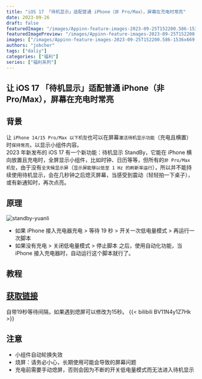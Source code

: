 ```yaml
---
title: "iOS 17 「待机显示」适配普通 iPhone（非 Pro/Max），屏幕在充电时常亮"
date: 2023-09-26
draft: false
featuredImage: "/images/Appinn-feature-images-2023-09-25T152200.586-1536x669.webp"
featuredImagePreview: "/images/Appinn-feature-images-2023-09-25T152200.586-1536x669.webp"
images: ["/images/Appinn-feature-images-2023-09-25T152200.586-1536x669.webp"]
authors: "jobcher"
tags: ["daliy"]
categories: ["福利"]
series: ["福利系列"]
---
```

## 让 iOS 17 「待机显示」适配普通 iPhone（非 Pro/Max），屏幕在充电时常亮
## 背景
让 `iPhone 14/15 Pro/Max 以下机型`也可以在屏幕`激活待机显示功能`（充电且横置）时`保持常亮`，以显示小组件内容。  
2023 年新发布的 iOS 17 有一个新功能：待机显示 StandBy，它能在 iPhone 横向放置且充电时，全屏显示小组件，比如时钟、日历等等，但所有的`非 Pro/Max 机型`，由于没有`全天候显示屏`（`显示屏能够以低至 1 Hz 的刷新率运行`），所以并不能持续使用待机显示，会在几秒钟之后熄灭屏幕，当感受到震动（轻轻拍一下桌子），或有新通知时，再次点亮。  
## 原理
![standby-yuanli](/images/photo_2023-09-25_15-52-04.jpg)  
- 如果 iPhone 接入充电器充电 > 等待 19 秒 > 开关一次低电量模式 > 再运行一次脚本
- 如果没有充电 > 关闭低电量模式 > 停止脚本
之后，使用自动化功能，当 iPhone 接入充电器时，自动运行这个脚本就行了。  
## 教程
## [获取链接](https://www.icloud.com/shortcuts/f50d508c7ec9471a9fb94a3b2b57f1af)  
  
自带19秒等待间隔，如果遇到熄屏可以修改为15秒。
{{< bilibili BV11N4y1Z7Hk >}}  
## 注意
- 小组件自动轮换失效
- 烧屏：请务必小心，长期使用可能会导致的屏幕问题
- 充电前需要手动熄屏，否则会因为不断的开关低电量模式而无法进入待机显示
